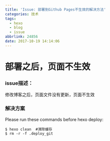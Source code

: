 ```yaml
---
title: 'Issue: 部署到Github Pages不生效的解决方法'
categories: 技术
tags:
  - hexo
  - blog
  - issue
abbrlink: 24856
date: 2017-10-19 14:14:06
---
```

# 部署之后，页面不生效

### issue描述：
修改博客之后，页面文件没有更新，页面不生效

### 解决方案
Please run these commands before hexo deploy:
```
$ hexo clean  #清除缓存
$ rm -r -f .deploy_git
```
